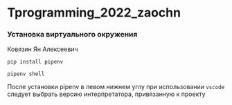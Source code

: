 # Tprogramming_2022_zaochn

### Установка виртуального окружения 
Ковязин Ян Алексеевич
```shell
pip install pipenv
```

```
pipenv shell
```

После установки pipenv в левом нижнем углу при использовании `vscode` следует выбрать версию интерпретатора, привязанную к проекту